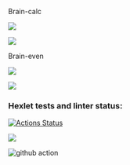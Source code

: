 Brain-calc

<a href="https://asciinema.org/a/8TCJjsj0kT9n5STOcocCkg6qd" target="_blank"><img src="https://asciinema.org/a/8TCJjsj0kT9n5STOcocCkg6qd.svg" /></a>

<a href="https://asciinema.org/a/IzXb5rnyIbENxsEf8OzDV9kjk" target="_blank"><img src="https://asciinema.org/a/IzXb5rnyIbENxsEf8OzDV9kjk.svg" /></a>

Brain-even

<a href="https://asciinema.org/a/3rUlbJWgMUKkoJDgn9nzVQCW9" target="_blank"><img src="https://asciinema.org/a/3rUlbJWgMUKkoJDgn9nzVQCW9.svg" /></a>

<a href="https://asciinema.org/a/ghocO5sqMv5K1Otr7cJpe6BXu" target="_blank"><img src="https://asciinema.org/a/ghocO5sqMv5K1Otr7cJpe6BXu.svg" /></a>

### Hexlet tests and linter status:
[![Actions Status](https://github.com/Laytep/backend-project-lvl1/workflows/hexlet-check/badge.svg)](https://github.com/Laytep/backend-project-lvl1/actions)

<a href="https://codeclimate.com/github/codeclimate/codeclimate/maintainability"><img src="https://api.codeclimate.com/v1/badges/a99a88d28ad37a79dbf6/maintainability" /></a>

![github action](https://github.com/github/docs/actions/workflows/test.yml/badge.svg)
